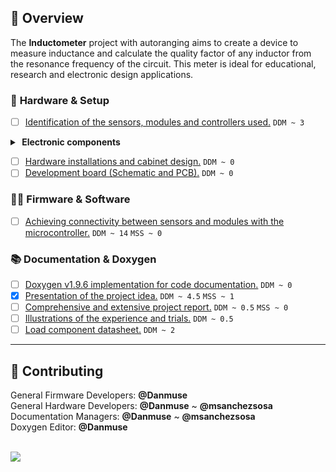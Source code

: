 <!-- Official repository: https://github.com/Danmuse/InductometerTRD_FRBA -->
<!--
<details>
  <summary><strong><span>&#160;</span>References</strong></summary>
  <ul>
    <span>&#10038;</span> [STM32F103C8Tx interesting projects](https://github.com/CaliBeta).<br>
    <span>&#10038;</span> [Generate sinusiodal signal with Pulse-Width Modulation](https://www.youtube.com/watch?v=9wfItbD-dHI).<br>
    <span>&#10038;</span> [STM32 Blue-pill VS Arduino NANO](https://www.youtube.com/watch?v=mdxmfjVhEus).<br>
  </ul>
</details>
-->

## 📕️ __Overview__

The **Inductometer** project with autoranging aims to create a device to measure inductance and calculate the quality factor of any inductor from the resonance frequency of the circuit. This meter is ideal for educational, research and electronic design applications.

### 🔌️ __Hardware & Setup__

- [ ] [Identification of the sensors, modules and controllers used.](https://github.com/Danmuse/InductometerTRD_FRBA/issues/1) `DDM ~ 3`
<details>
  <summary><strong><span>&#160;</span>Electronic components</strong></summary>
  <ul>
    <span>&#10038;</span> <b>STM32F103C8T6 Blue-pill board</b>.<br>
    <span>&#10038;</span> Rechargeable polymer lithium battery.<br>
    <span>&#10038;</span> <b>TP4056</b> Charging module for 3.7V/1A Li-ion battery.<br>
    <span>&#10038;</span> <b>AD9833</b> Sinusoidal/triangular/square signal generator (0.1Hz ~ 1.25MHz).<br>
    <span>&#10038;</span> <b>TLV3501AID</b> High speed comparator with shutdown.<br>
    <span>&#10038;</span> <b>MT3608</b> Step up (2V ~ 28V/2A).<br>
    <span>&#10038;</span> <b>LM393</b> Operational amplifier.<br>
    <span>&#10038;</span> <b>X9C103S</b> 10KΩ digital potentiometer<br>.
    <span>&#10038;</span> <b>INA219</b> Current/voltage sensor (500mV ~ 26V/3.2A).<br>
    <!-- <span>&#10038;</span> <b>100Ω</b> 1/4W and <b>220Ω</b> 1/4W Resistors.<br>
    <span>&#10038;</span> Mx471 Current/Voltage sensor ~ Maximum 3A/3-36V. (Q-meter)<br>
    <span>&#10038;</span> ACS712T-5A Current sensor ~ Maximum 5A. (Q-meter)<br>
    <span>&#10038;</span> FZ0430 Voltage sensor ~ Maximum 25V. (Q-meter)<br> -->
    <span>&#10038;</span> Capacitor bank with different types.<br>
    <span>&#10038;</span> <b>KY-040</b> Rotary encoder.<br>
    <span>&#10038;</span> IPS HD TFT <b>ST7789</b>.<br>
    <span>&#10038;</span> Slide power switch.<br>
    <!-- <span>&#10038;</span> EEPROM Memory FM24C16U 16KB. (Optional)<br> -->
  </ul>
</details>

- [ ] [Hardware installations and cabinet design.](https://github.com/Danmuse/InductometerTRD_FRBA/issues/2) `DDM ~ 0`
- [ ] [Development board (Schematic and PCB).](https://github.com/Danmuse/InductometerTRD_FRBA/issues/3) `DDM ~ 0`

### 👨‍💻️ __Firmware & Software__

- [ ] [Achieving connectivity between sensors and modules with the microcontroller.](https://github.com/Danmuse/InductometerTRD_FRBA/issues/4) `DDM ~ 14` `MSS ~ 0`

### 📚️ __Documentation & Doxygen__

- [ ] [Doxygen v1.9.6 implementation for code documentation.](https://github.com/Danmuse/InductometerTRD_FRBA/issues/5) `DDM ~ 0`
- [x] [Presentation of the project idea.](https://github.com/Danmuse/InductometerTRD_FRBA/issues/6) `DDM ~ 4.5` `MSS ~ 1`
- [ ] [Comprehensive and extensive project report.](https://github.com/Danmuse/InductometerTRD_FRBA/issues/7) `DDM ~ 0.5` `MSS ~ 0`
- [ ] [Illustrations of the experience and trials.](https://github.com/Danmuse/InductometerTRD_FRBA/issues/8) `DDM ~ 0.5`
- [ ] [Load component datasheet.](https://github.com/Danmuse/InductometerTRD_FRBA/issues/9) `DDM ~ 2`

---

## 🌟️ __Contributing__

General Firmware Developers: __@Danmuse__  
General Hardware Developers: __@Danmuse__ ~ __@msanchezsosa__  
Documentation Managers: __@Danmuse__ ~ __@msanchezsosa__   
Doxygen Editor: __@Danmuse__  

<br>

<a href="https://github.com/Danmuse/InductometerTRD_FRBA/graphs/contributors">
  <img src="https://contrib.rocks/image?repo=Danmuse/InductometerTRD_FRBA&max=2" />
</a>
